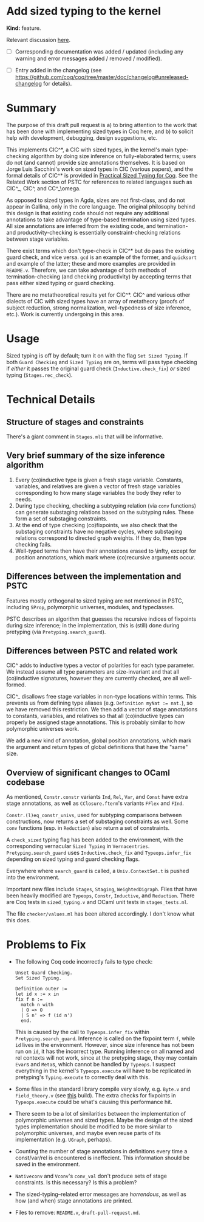 # Add sized typing to the kernel


<!-- Thank you for your contribution.
     Make sure you read the contributing guide and fill this template. -->


<!-- Keep what applies -->
**Kind:** feature.


<!-- If this is a bug fix, make sure the bug was reported beforehand. -->
Relevant discussion [here](https://github.com/coq/coq/wiki/CoqTerminationDiscussion#sized).


<!-- If there is a user-visible change in coqc/coqtop/coqchk/coq_makefile behavior and testing is not prohibitively expensive: -->
<!-- (Otherwise, remove this line.) -->
<!-- [ ] Added / updated test-suite -->
<!-- If this is a feature pull request / breaks compatibility: -->
<!-- (Otherwise, remove these lines.) -->
- [ ] Corresponding documentation was added / updated (including any warning and error messages added / removed / modified).
- [ ] Entry added in the changelog (see https://github.com/coq/coq/tree/master/doc/changelog#unreleased-changelog for details).


# Summary

The purpose of this draft pull request is a) to bring attention to the work that has been done with implementing sized types in Coq here, and b) to solicit help with development, debugging, design suggestions, etc.

This implements CIC^\*, a CIC with sized types, in the kernel's main type-checking algorithm by doing size inference on fully-elaborated terms; users do not (and cannot) provide size annotations themselves. It is based on Jorge Luis Sacchini's work on sized types in CIC (various papers), and the formal details of CIC^\* is provided in [Practical Sized Typing for Coq](https://arxiv.org/abs/1912.05601). See the Related Work section of PSTC for references to related languages such as CIC^\_, CIC^, and CC^\_\omega.

As opposed to sized types in Agda, sizes are not first-class, and do not appear in Gallina, only in the core language. The original philosophy behind this design is that existing code should not require any additional annotations to take advantage of type-based termination using sized types. All size annotations are inferred from the existing code, and termination- and productivity-checking is essentially constraint-checking relations between stage variables.

There exist terms which don't type-check in CIC^\* but do pass the existing guard check, and vice versa. `gcd` is an example of the former, and `quicksort` and example of the latter; these and more examples are provided in `README.v`. Therefore, we can take advantage of both methods of termination-checking (and checking productivity) by accepting terms that pass either sized typing or guard checking.

There are no metatheoretical results yet for CIC^\*. CIC^ and various other dialects of CIC with sized types have an array of metatheory (proofs of subject reduction, strong normalization, well-typedness of size inference, etc.). Work is currently undergoing in this area.

# Usage

Sized typing is off by default; turn it on with the flag `Set Sized Typing`. If both `Guard Checking` and `Sized Typing` are on, terms will pass type checking if *either* it passes the original guard check (`Inductive.check_fix`) *or* sized typing (`Stages.rec_check`).

# Technical Details

## Structure of stages and constraints

There's a giant comment in `Stages.mli` that will be informative.

## Very brief summary of the size inference algorithm

1. Every (co)inductive type is given a fresh stage variable. Constants, variables, and relatives are given a vector of fresh stage variables corresponding to how many stage variables the body they refer to needs.
2. During type checking, checking a subtyping relation (via `conv` functions) can generate substaging relations based on the subtyping rules. These form a set of substaging constraints.
3. At the end of type checking (co)fixpoints, we also check that the substaging constraints have no negative cycles, where substaging relations correspond to directed graph weights. If they do, then type checking fails.
4. Well-typed terms then have their annotations erased to \infty, except for position annotations, which mark where (co)recursive arguments occur.

## Differences between the implementation and PSTC

Features mostly orthogonal to sized typing are not mentioned in PSTC, including `SProp`, polymorphic universes, modules, and typeclasses.

PSTC describes an algorithm that guesses the recursive indices of fixpoints during size inference; in the implementation, this is (still) done during pretyping (via `Pretyping.search_guard`).

## Differences between PSTC and related work

CIC^ adds to inductive types a vector of polarities for each type parameter. We instead assume all type parameters are size-invariant and that all (co)inductive signatures, however they are currently checked, are all well-formed.

CIC^\_ disallows free stage variables in non-type locations within terms. This prevents us from defining type aliases (e.g. `Definition myNat := nat.`), so we have removed this restriction. We then add a vector of stage annotations to constants, variables, and relatives so that all (co)inductive types can properly be assigned stage annotations. This is probably similar to how polymorphic universes work.

We add a new kind of annotation, global position annotations, which mark the argument and return types of global definitions that have the "same" size.

## Overview of significant changes to OCaml codebase

As mentioned, `Constr.constr` variants `Ind`, `Rel`, `Var`, and `Const` have extra stage annotations, as well as `CClosure.fterm`'s variants `FFlex` and `FInd`.

`Constr.(l)eq_constr_univs`, used for subtyping comparisons between constructions, now returns a set of substaging constraints as well. Some `conv` functions (esp. in `Reduction`) also return a set of constraints.

A `check_sized` typing flag has been added to the environment, with the corresponding vernacular `Sized Typing` in `Vernacentries`. `Pretyping.search_guard` uses `Inductive.check_fix` and `Typeops.infer_fix` depending on sized typing and guard checking flags.

Everywhere where `search_guard` is called, a `Univ.ContextSet.t` is pushed into the environment.

Important new files include `Stages`, `Staging`, `WeightedDigraph`. Files that have been heavily modified are `Typeops`, `Constr`, `Inductive`, and `Reduction`. There are Coq tests in `sized_typing.v` and OCaml unit tests in `stages_tests.ml`.

The file `checker/values.ml` has been altered accordingly. I don't know what this does.

# Problems to Fix

* The following Coq code incorrectly fails to type check:

  ```coq
  Unset Guard Checking.
  Set Sized Typing.

  Definition outer :=
  let id x := x in
  fix f n :=
    match n with
    | O => O
    | S n' => f (id n')
    end.
  ```
  This is caused by the call to `Typeops.infer_fix` within `Pretyping.search_guard`. Inference is called on the fixpoint term `f`, while `id` lives in the environment. However, since size inference has not been run on `id`, it has the incorrect type. Running inference on all named and rel contexts will not work, since at the pretyping stage, they may contain `Evar`s and `Meta`s, which cannot be handled by `Typeops`. I suspect everything in the kernel's `Typeops.execute` will have to be replicated in pretyping's `Typing.execute` to correctly deal with this.

* Some files in the standard library compile very slowly, e.g. `Byte.v` and `Field_theory.v` (see [this](https://gitlab.com/ionathanch/coq/-/jobs/567110467) build). The extra checks for fixpoints in `Typeops.execute` could be what's causing this performance hit.

* There seem to be a lot of similarities between the implementation of polymorphic universes and sized types. Maybe the design of the sized types implementation should be modified to be more similar to polymorphic universes, and maybe even reuse parts of its implementation (e.g. `UGraph`, perhaps).

* Counting the number of stage annotations in definitions every time a const/var/rel is encountered is ineffecient. This information should be saved in the environment.

* `Nativeconv` and `Vconv`'s `conv_val` don't produce sets of stage constraints. Is this necessary? Is this a problem?

* The sized-typing–related error messages are *horrendous*, as well as how (and when) stage annotations are printed.

* Files to remove: `README.v`, `draft-pull-request.md`.
